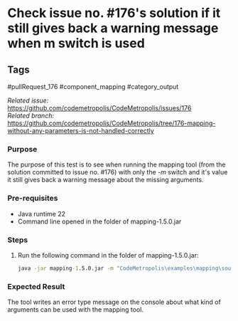 # Check issue no. #176's solution if it still gives back a warning message when m switch is used

## Tags
#pullRequest_176 #component_mapping #category_output 

_Related issue:_ https://github.com/codemetropolis/CodeMetropolis/issues/176 <br>
_Related branch:_ https://github.com/codemetropolis/CodeMetropolis/tree/176-mapping-without-any-parameters-is-not-handled-correctly

### Purpose
The purpose of this test is to see when running the mapping tool (from the solution committed to issue no. #176) with only the *-m* switch and it's value it still gives back a warning message about the missing arguments.

### Pre-requisites
- Java runtime 22
- Command line opened in the folder of mapping-1.5.0.jar

### Steps
1. Run the following command in the folder of mapping-1.5.0.jar:
   ```cmd
   java -jar mapping-1.5.0.jar -m "CodeMetropolis\examples\mapping\sourcemeter_mapping_example_2_1.xmln"
   ```

### Expected Result
The tool writes an error type message on the console about what kind of arguments can be used with the mapping tool.
